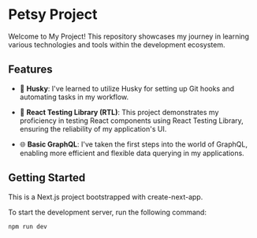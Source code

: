 # Petsy Project

Welcome to My  Project! This repository showcases my journey in learning various technologies and tools within the development ecosystem.

## Features

- 🐶 **Husky**: I've learned to utilize Husky for setting up Git hooks and automating tasks in my workflow.

- 🧪 **React Testing Library (RTL)**: This project demonstrates my proficiency in testing React components using React Testing Library, ensuring the reliability of my application's UI.

- 🌐 **Basic GraphQL**: I've taken the first steps into the world of GraphQL, enabling more efficient and flexible data querying in my applications.

## Getting Started

This is a Next.js project bootstrapped with create-next-app.

To start the development server, run the following command:

```sh
npm run dev

